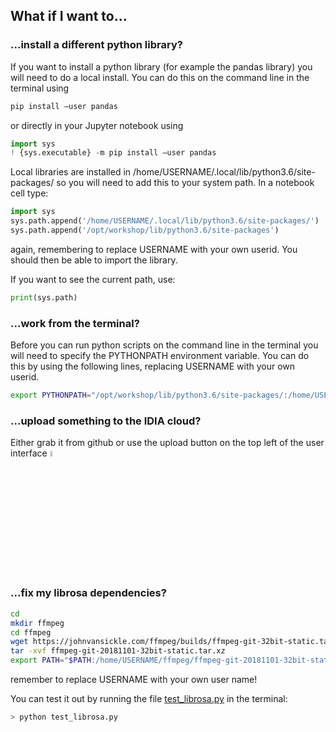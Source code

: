 ## What if I want to...

### ...install a different python library?

If you want to install a python library (for example the pandas library) you will need to do a local install. You can do this on the command line in the terminal using

```python
pip install —user pandas
```

or directly in your Jupyter notebook using

```python
import sys
! {sys.executable} -m pip install —user pandas
```

Local libraries are installed in /home/USERNAME/.local/lib/python3.6/site-packages/ so you will need to add this to your system path. In a notebook cell type:

```python
import sys
sys.path.append('/home/USERNAME/.local/lib/python3.6/site-packages/')
sys.path.append('/opt/workshop/lib/python3.6/site-packages')
```

again, remembering to replace USERNAME with your own userid. You should then be able to import the library.

If you want to see the current path, use:

```python
print(sys.path)
```

### ...work from the terminal?

Before you can run python scripts on the command line in the terminal you will need to specify the PYTHONPATH environment variable. You can do this by using the following lines, replacing USERNAME with your own userid.

```bash
export PYTHONPATH="/opt/workshop/lib/python3.6/site-packages/:/home/USERNAME/.local/lib/python3.6/site-packages/"
```

### ...upload something to the IDIA cloud?

Either grab it from github or use the upload button on the top left of the user interface <img src="https://github.com/darabigdata/IDWBotswana/blob/master/media/upload.png" width=5%>

### ...fix my librosa dependencies?

```bash
cd
mkdir ffmpeg
cd ffmpeg
wget https://johnvansickle.com/ffmpeg/builds/ffmpeg-git-32bit-static.tar.xz
tar -xvf ffmpeg-git-20181101-32bit-static.tar.xz
export PATH="$PATH:/home/USERNAME/ffmpeg/ffmpeg-git-20181101-32bit-static"
```

remember to replace USERNAME with your own user name!

You can test it out by running the file [test_librosa.py](https://github.com/darabigdata/IDWBotswana/blob/master/IDIA/test_librosa.py) in the terminal:

```bash
> python test_librosa.py
```
